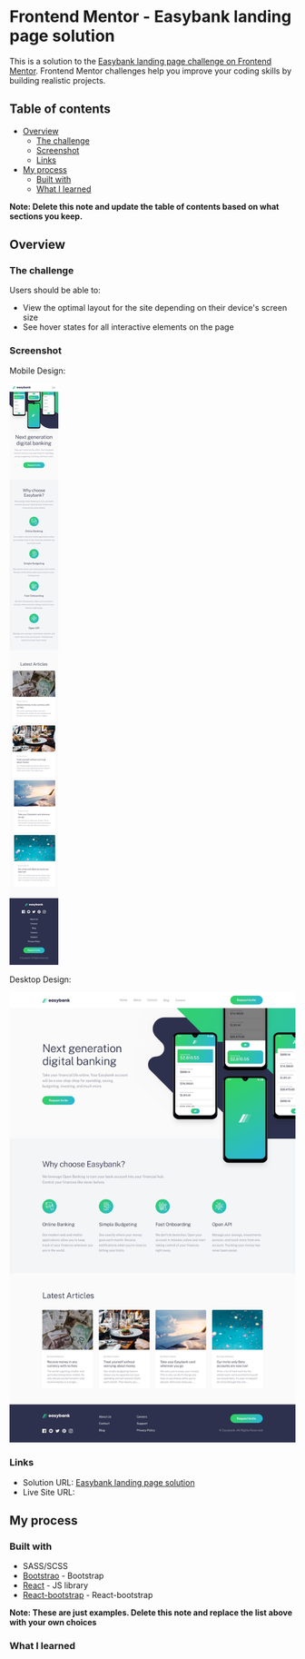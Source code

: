 # Frontend Mentor - Easybank landing page solution

This is a solution to the [Easybank landing page challenge on Frontend Mentor](https://www.frontendmentor.io/challenges/easybank-landing-page-WaUhkoDN). Frontend Mentor challenges help you improve your coding skills by building realistic projects. 

## Table of contents

- [Overview](#overview)
  - [The challenge](#the-challenge)
  - [Screenshot](#screenshot)
  - [Links](#links)
- [My process](#my-process)
  - [Built with](#built-with)
  - [What I learned](#what-i-learned)

**Note: Delete this note and update the table of contents based on what sections you keep.**

## Overview

### The challenge

Users should be able to:

- View the optimal layout for the site depending on their device's screen size
- See hover states for all interactive elements on the page

### Screenshot

Mobile Design:

![](public/design/mobile-design.jpg)

Desktop Design:

![](public/design/desktop-design.jpg)

### Links

- Solution URL: [Easybank landing page solution]()
- Live Site URL: []()

## My process

### Built with

- SASS/SCSS
- [Bootstrao](https://getbootstrap.com) - Bootstrap
- [React](https://reactjs.org/) - JS library
- [React-bootstrap](https://react-bootstrap.github.io) - React-bootstrap


**Note: These are just examples. Delete this note and replace the list above with your own choices**

### What I learned

